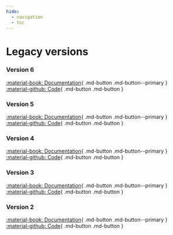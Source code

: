 ```yaml
---
hide:
  - navigation
  - toc
---
```


# Legacy versions

### Version 6

[:material-book: Documentation](https://v6.commanddotnet.bilal-fazlani.com/){ .md-button .md-button--primary }
[:material-github: Code](https://github.com/bilal-fazlani/commanddotnet/tree/v6){ .md-button .md-button }

### Version 5

[:material-book: Documentation](https://v5.commanddotnet.bilal-fazlani.com/){ .md-button .md-button--primary }
[:material-github: Code](https://github.com/bilal-fazlani/commanddotnet/tree/v5){ .md-button .md-button }

### Version 4

[:material-book: Documentation](https://v4.commanddotnet.bilal-fazlani.com/){ .md-button .md-button--primary }
[:material-github: Code](https://github.com/bilal-fazlani/commanddotnet/tree/v4){ .md-button .md-button }

### Version 3

[:material-book: Documentation](https://v3.commanddotnet.bilal-fazlani.com/){ .md-button .md-button--primary }
[:material-github: Code](https://github.com/bilal-fazlani/commanddotnet/tree/v3){ .md-button .md-button }

### Version 2

[:material-book: Documentation](https://v2.commanddotnet.bilal-fazlani.com/){ .md-button .md-button--primary }
[:material-github: Code](https://github.com/bilal-fazlani/commanddotnet/tree/v2){ .md-button .md-button }

<style>
  [data-md-color-scheme=slate] .md-button {
    color: var(--md-default-fg-color);
  }
</style>
